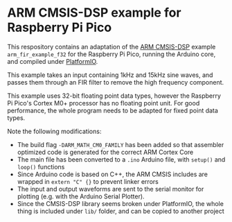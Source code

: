 # ARM CMSIS-DSP example for Raspberry Pi Pico

This respository contains an adaptation of the [ARM CMSIS-DSP](https://arm-software.github.io/CMSIS_5/DSP/html/index.html) example `arm_fir_example_f32` for the Raspberry
Pi Pico, running the Arduino core, and compiled under [PlatformIO](https://platformio.org).

This example takes an input containing 1kHz and 15kHz sine waves, and passes them through an FIR filter to
remove the high frequency component.

This example uses 32-bit floating point data types, however the Raspberry Pi Pico's Cortex M0+ processor has
no floating point unit. For good performance, the whole program needs to be adapted for fixed point data types.

Note the following modifications:
* The build flag `-DARM_MATH_CM0_FAMILY` has been added so that assembler optimized code is generated for the correct ARM Cortex Core
* The main file has been converted to a `.ino` Arduino file, with `setup()` and `loop()` functions
* Since Arduino code is based on C++, the ARM CMSIS includes are wrapped in `extern "C" {}` to prevent linker errors
* The input and output waveforms are sent to the serial monitor for plotting (e.g. with the Arduino Serial Plotter).
* Since the CMSIS-DSP library seems broken under PlatformIO, the whole thing is included under `lib/` folder, and can be copied to another project
